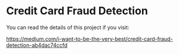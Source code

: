 # Credit Card Fraud Detection
 
You can read the details of this project if you visit:

https://medium.com/i-want-to-be-the-very-best/credit-card-fraud-detection-ab4dac74ccfd
